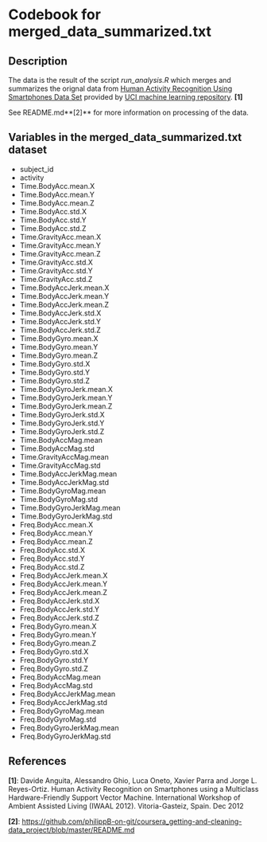 # Codebook for merged_data_summarized.txt

## Description
The data is the result of the script *run_analysis.R* which merges and summarizes the orignal data from [Human Activity Recognition Using Smartphones Data Set](https://d396qusza40orc.cloudfront.net/getdata%2Fprojectfiles%2FUCI%20HAR%20Dataset.zip) provided by [UCI machine learning repository](http://archive.ics.uci.edu/ml/datasets/Human+Activity+Recognition+Using+Smartphones). **[1]**

See README.md**[2]** for more information on processing of the data.

## Variables in the merged_data_summarized.txt dataset
* subject_id
* activity
* Time.BodyAcc.mean.X
* Time.BodyAcc.mean.Y
* Time.BodyAcc.mean.Z
* Time.BodyAcc.std.X
* Time.BodyAcc.std.Y
* Time.BodyAcc.std.Z
* Time.GravityAcc.mean.X
* Time.GravityAcc.mean.Y
* Time.GravityAcc.mean.Z
* Time.GravityAcc.std.X
* Time.GravityAcc.std.Y
* Time.GravityAcc.std.Z
* Time.BodyAccJerk.mean.X
* Time.BodyAccJerk.mean.Y
* Time.BodyAccJerk.mean.Z
* Time.BodyAccJerk.std.X
* Time.BodyAccJerk.std.Y
* Time.BodyAccJerk.std.Z
* Time.BodyGyro.mean.X
* Time.BodyGyro.mean.Y
* Time.BodyGyro.mean.Z
* Time.BodyGyro.std.X
* Time.BodyGyro.std.Y
* Time.BodyGyro.std.Z
* Time.BodyGyroJerk.mean.X
* Time.BodyGyroJerk.mean.Y
* Time.BodyGyroJerk.mean.Z
* Time.BodyGyroJerk.std.X
* Time.BodyGyroJerk.std.Y
* Time.BodyGyroJerk.std.Z
* Time.BodyAccMag.mean
* Time.BodyAccMag.std
* Time.GravityAccMag.mean
* Time.GravityAccMag.std
* Time.BodyAccJerkMag.mean
* Time.BodyAccJerkMag.std
* Time.BodyGyroMag.mean
* Time.BodyGyroMag.std
* Time.BodyGyroJerkMag.mean
* Time.BodyGyroJerkMag.std
* Freq.BodyAcc.mean.X
* Freq.BodyAcc.mean.Y
* Freq.BodyAcc.mean.Z
* Freq.BodyAcc.std.X
* Freq.BodyAcc.std.Y
* Freq.BodyAcc.std.Z
* Freq.BodyAccJerk.mean.X
* Freq.BodyAccJerk.mean.Y
* Freq.BodyAccJerk.mean.Z
* Freq.BodyAccJerk.std.X
* Freq.BodyAccJerk.std.Y
* Freq.BodyAccJerk.std.Z
* Freq.BodyGyro.mean.X
* Freq.BodyGyro.mean.Y
* Freq.BodyGyro.mean.Z
* Freq.BodyGyro.std.X
* Freq.BodyGyro.std.Y
* Freq.BodyGyro.std.Z
* Freq.BodyAccMag.mean
* Freq.BodyAccMag.std
* Freq.BodyAccJerkMag.mean
* Freq.BodyAccJerkMag.std
* Freq.BodyGyroMag.mean
* Freq.BodyGyroMag.std
* Freq.BodyGyroJerkMag.mean
* Freq.BodyGyroJerkMag.std

## References
**[1]**: Davide Anguita, Alessandro Ghio, Luca Oneto, Xavier Parra and Jorge L. Reyes-Ortiz. Human Activity Recognition on Smartphones using a Multiclass Hardware-Friendly Support Vector Machine. International Workshop of Ambient Assisted Living (IWAAL 2012). Vitoria-Gasteiz, Spain. Dec 2012

**[2]**: https://github.com/philippB-on-git/coursera_getting-and-cleaning-data_project/blob/master/README.md
